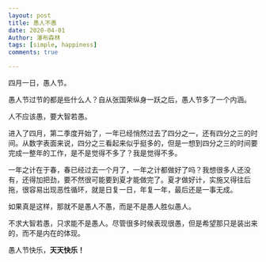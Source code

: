 ```yaml
---
layout: post
title: 愚人不愚
date: 2020-04-01
Author: 瀑布森林
tags: [simple, happiness]
comments: true

---
```


四月一日，愚人节。

愚人节过节的都是些什么人？自从张国荣纵身一跃之后，愚人节多了一个内涵。

人不应该愚，要大智若愚。

进入了四月，第二季度开始了，一年已经悄然过去了四分之一，还有四分之三的时间。从数字表面来说，四分之三看起来似乎挺多的，但是一想到四分之三的时间要完成一整年的工作，是不是觉得不多了？我是觉得不多。

一年之计在于春，春已经过去一个月了，一年之计都做好了吗？我想很多人还没有，还得加把劲，要不然很可能要到夏才能做完了。夏才做好计，实施又得往后拖，很容易出现恶性循环，就是日复一日，年复一年，最后还是一事无成。

如果真是这样，那就不是愚人不愚，而是不是愚人胜似愚人。

不求大智若愚，只求能不是愚人。尽管很多时候表现很愚，但是希望那只是装出来的，而不是内在的体现。

愚人节快乐，**天天快乐！**
